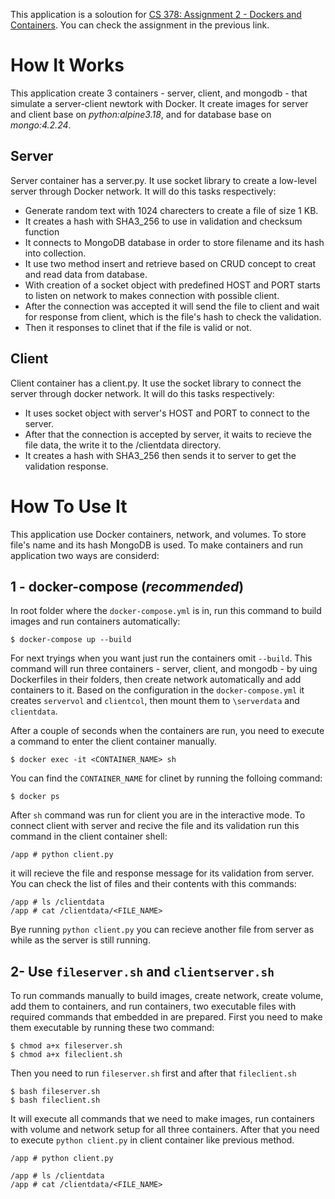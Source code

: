 This application is a soloution for [CS 378: Assignment 2 - Dockers and Containers](https://www.cs.utexas.edu/~vijay/cs378-f17/projects/assignment2.htm). You can check the assignment in the previous link.

# How It Works
This application create 3 containers - server, client, and mongodb - that simulate a server-client newtork with Docker. 
It create images for server and client base on *python:alpine3.18*, and for database base on *mongo:4.2.24*.
## Server
Server container has a server.py. It use socket library to create a low-level server through Docker network. It will do this tasks respectively:
- Generate random text with 1024 charecters to create a file of size 1 KB.
- It creates a hash with SHA3_256 to use in validation and checksum function
- It connects to MongoDB database in order to store filename and its hash into collection.
- It use two method insert and retrieve based on CRUD concept to creat and read data from database.
- With creation of a socket object with predefined HOST and PORT starts to listen on network to makes connection with possible client.
- After the connection was accepted it will send the file to client and wait for response from client, which is the file's hash to check the validation.
- Then it responses to clinet that if the file is valid or not.

## Client
Client container has a client.py. It use the socket library to connect the server through docker network. It will do this tasks respectively:
- It uses socket object with server's HOST and PORT to connect to the server.
- After that the connection is accepted by server, it waits to recieve the file data, the write it to the /clientdata directory.
- It creates a hash with SHA3_256 then sends it to server to get the validation response.

# How To Use It
This application use Docker containers, network, and volumes. To store file's name and its hash MongoDB is used.
To make containers and run application two ways are considerd:
## 1 - docker-compose (*recommended*)
In root folder where the `docker-compose.yml` is in, run this command to build images and run containers automatically:

```
$ docker-compose up --build
```
For next tryings when you want just run the containers omit `--build`.
This command will run three containers - server, client, and mongodb - by uing Dockerfiles in their folders, then create network automatically and add containers to it. Based on the configuration in the `docker-compose.yml` it creates `servervol` and `clientcol`, then mount them to `\serverdata` and `clientdata`.

After a couple of seconds when the containers are run, you need to execute a command to enter the client container manually.
```
$ docker exec -it <CONTAINER_NAME> sh
```
You can find the `CONTAINER_NAME` for clinet by running the folloing command:
```
$ docker ps
```
After `sh` command was run for client you are in the interactive mode. To connect client with server and recive the file and its validation run this command in the client container shell:
```
/app # python client.py
```
it will recieve the file and response message for its validation from server.
You can check the list of files and their contents with this commands:
```
/app # ls /clientdata
/app # cat /clientdata/<FILE_NAME>
```
Bye running `python client.py` you can recieve another file from server as while as the server is still running.

## 2- Use `fileserver.sh` and `clientserver.sh`
To run commands manually to build images, create network, create volume, add them to containers, and run containers, two executable files with required commands that embedded in are prepared.
First you need to make them executable by running these two command:
```
$ chmod a+x fileserver.sh
$ chmod a+x fileclient.sh
```
Then you need to run `fileserver.sh` first and after that `fileclient.sh`
```
$ bash fileserver.sh
$ bash fileclient.sh
```
It will execute all commands that we need to make images, run containers with volume and network setup for all three containers.
After that you need to execute `python client.py` in client container like previous method.
```
/app # python client.py
```
```
/app # ls /clientdata
/app # cat /clientdata/<FILE_NAME>
```
